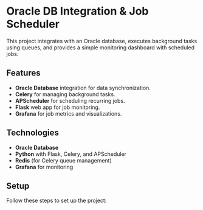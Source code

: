 # Oracle DB Integration & Job Scheduler

This project integrates with an Oracle database, executes background tasks using queues, and provides a simple monitoring dashboard with scheduled jobs.

## Features

- **Oracle Database** integration for data synchronization.
- **Celery** for managing background tasks.
- **APScheduler** for scheduling recurring jobs.
- **Flask** web app for job monitoring.
- **Grafana** for job metrics and visualizations.

## Technologies

- **Oracle Database**
- **Python** with Flask, Celery, and APScheduler
- **Redis** (for Celery queue management)
- **Grafana** for monitoring

## Setup

Follow these steps to set up the project:
